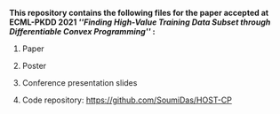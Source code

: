 <b> This repository contains the following files for the paper accepted at ECML-PKDD 2021 <i> ''Finding High-Value Training Data Subset through Differentiable Convex Programming'' </i>: </b>

1. Paper

2. Poster

3. Conference presentation slides

4. Code repository: https://github.com/SoumiDas/HOST-CP
